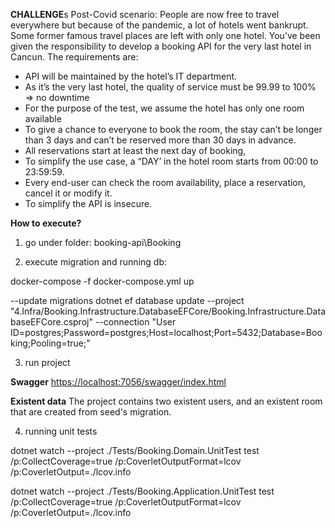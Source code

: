 **CHALLENGE**s
Post-Covid scenario:
People are now free to travel everywhere but because of the pandemic, a lot of hotels
went bankrupt. Some former famous travel places are left with only one hotel.
You’ve been given the responsibility to develop a booking API for the very last hotel in Cancun.
The requirements are:

- API will be maintained by the hotel’s IT department.
- As it’s the very last hotel, the quality of service must be 99.99 to 100% => no downtime
- For the purpose of the test, we assume the hotel has only one room available
- To give a chance to everyone to book the room, the stay can’t be longer than 3 days
and can’t be reserved more than 30 days in advance.
- All reservations start at least the next day of booking,
- To simplify the use case, a “DAY’ in the hotel room starts from 00:00 to 23:59:59.
- Every end-user can check the room availability, place a reservation, cancel it or modify it.
- To simplify the API is insecure.

**How to execute?**

1. go under folder:
booking-api\Booking

2. execute migration and running db:

docker-compose -f docker-compose.yml up

--update migrations
dotnet ef database update --project "4.Infra/Booking.Infrastructure.DatabaseEFCore/Booking.Infrastructure.DatabaseEFCore.csproj" --connection  "User ID=postgres;Password=postgres;Host=localhost;Port=5432;Database=Booking;Pooling=true;"

3. run project

**Swagger**
<https://localhost:7056/swagger/index.html>

**Existent data**
The project contains two existent users, and an existent room that are created from seed's migration.

4. running unit tests

dotnet watch --project ./Tests/Booking.Domain.UnitTest test /p:CollectCoverage=true /p:CoverletOutputFormat=lcov /p:CoverletOutput=./lcov.info

dotnet watch --project ./Tests/Booking.Application.UnitTest test /p:CollectCoverage=true /p:CoverletOutputFormat=lcov /p:CoverletOutput=./lcov.info
